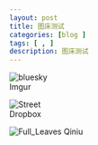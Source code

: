 ```yaml
---  
layout: post 
title: 图床测试
categories: [blog ]
tags: [ , ]
description: 图床测试
---
```



![bluesky](http://imgur.com/WMLm7zW)  
Imgur  

![Street](https://dl.dropboxusercontent.com/u/64524965/dont_look_down-wallpaper-1920x1080.jpg)  
Dropbox  

![Full_Leaves](http://dreamofbook.qiniudn.com/fall_leaves.jpg)
Qiniu  



